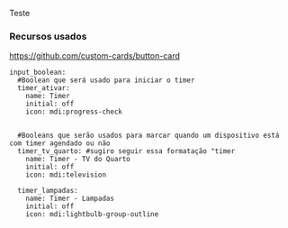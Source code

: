 Teste

### Recursos usados
https://github.com/custom-cards/button-card




```
input_boolean:
  #Boolean que será usado para iniciar o timer
  timer_ativar:
    name: Timer
    initial: off
    icon: mdi:progress-check


  #Booleans que serão usados para marcar quando um dispositivo está com timer agendado ou não
  timer_tv_quarto: #sugiro seguir essa formatação "timer
    name: Timer - TV do Quarto
    initial: off
    icon: mdi:television

  timer_lampadas:
    name: Timer - Lampadas
    initial: off
    icon: mdi:lightbulb-group-outline
```
